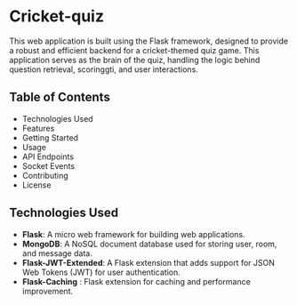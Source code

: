 # Cricket-quiz
This web application is built using the Flask framework, designed to provide a robust and efficient backend for a cricket-themed quiz game. This application serves as the brain of the quiz, handling the logic behind question retrieval, scoringgti, and user interactions.

## Table of Contents

- Technologies Used
- Features
- Getting Started
- Usage
- API Endpoints
- Socket Events
- Contributing
- License

## Technologies Used

- **Flask**: A micro web framework for building web applications.
- **MongoDB**: A NoSQL document database used for storing user, room, and message data.
- **Flask-JWT-Extended**: A Flask extension that adds support for JSON Web Tokens (JWT) for user authentication.
- **Flask-Caching** :  Flask extension for caching and performance improvement.